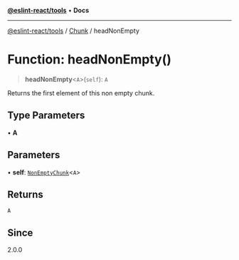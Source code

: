 [**@eslint-react/tools**](../../../README.md) • **Docs**

***

[@eslint-react/tools](../../../README.md) / [Chunk](../README.md) / headNonEmpty

# Function: headNonEmpty()

> **headNonEmpty**\<`A`\>(`self`): `A`

Returns the first element of this non empty chunk.

## Type Parameters

• **A**

## Parameters

• **self**: [`NonEmptyChunk`](../interfaces/NonEmptyChunk.md)\<`A`\>

## Returns

`A`

## Since

2.0.0

